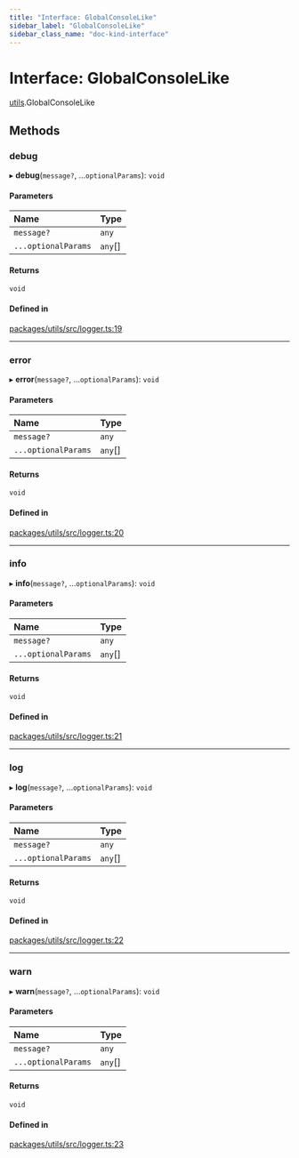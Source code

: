 ```yaml
---
title: "Interface: GlobalConsoleLike"
sidebar_label: "GlobalConsoleLike"
sidebar_class_name: "doc-kind-interface"
---
```


# Interface: GlobalConsoleLike

[utils](../modules/utils).GlobalConsoleLike

## Methods

### debug

▸ **debug**(`message?`, ...`optionalParams`): `void`

#### Parameters

| Name | Type |
| :------ | :------ |
| `message?` | `any` |
| `...optionalParams` | `any`[] |

#### Returns

`void`

#### Defined in

[packages/utils/src/logger.ts:19](https://github.com/nirrius/keywork/blob/6b5e3cc/packages/utils/src/logger.ts#L19)

___

### error

▸ **error**(`message?`, ...`optionalParams`): `void`

#### Parameters

| Name | Type |
| :------ | :------ |
| `message?` | `any` |
| `...optionalParams` | `any`[] |

#### Returns

`void`

#### Defined in

[packages/utils/src/logger.ts:20](https://github.com/nirrius/keywork/blob/6b5e3cc/packages/utils/src/logger.ts#L20)

___

### info

▸ **info**(`message?`, ...`optionalParams`): `void`

#### Parameters

| Name | Type |
| :------ | :------ |
| `message?` | `any` |
| `...optionalParams` | `any`[] |

#### Returns

`void`

#### Defined in

[packages/utils/src/logger.ts:21](https://github.com/nirrius/keywork/blob/6b5e3cc/packages/utils/src/logger.ts#L21)

___

### log

▸ **log**(`message?`, ...`optionalParams`): `void`

#### Parameters

| Name | Type |
| :------ | :------ |
| `message?` | `any` |
| `...optionalParams` | `any`[] |

#### Returns

`void`

#### Defined in

[packages/utils/src/logger.ts:22](https://github.com/nirrius/keywork/blob/6b5e3cc/packages/utils/src/logger.ts#L22)

___

### warn

▸ **warn**(`message?`, ...`optionalParams`): `void`

#### Parameters

| Name | Type |
| :------ | :------ |
| `message?` | `any` |
| `...optionalParams` | `any`[] |

#### Returns

`void`

#### Defined in

[packages/utils/src/logger.ts:23](https://github.com/nirrius/keywork/blob/6b5e3cc/packages/utils/src/logger.ts#L23)
